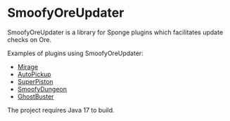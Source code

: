 # SmoofyOreUpdater

SmoofyOreUpdater is a library for Sponge plugins which facilitates update checks on Ore.

Examples of plugins using SmoofyOreUpdater:

- [Mirage](https://github.com/Yeregorix/Mirage)
- [AutoPickup](https://github.com/Yeregorix/AutoPickup)
- [SuperPiston](https://github.com/Yeregorix/SuperPiston)
- [SmoofyDungeon](https://github.com/Yeregorix/SmoofyDungeon)
- [GhostBuster](https://github.com/Yeregorix/GhostBuster)

The project requires Java 17 to build.
